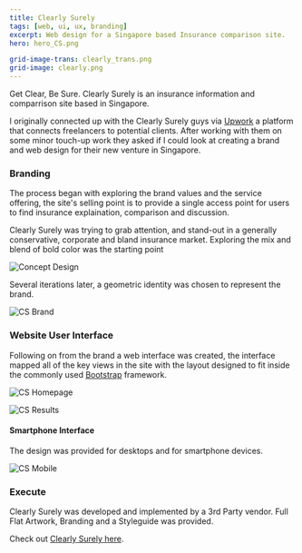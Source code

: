 ```yaml
---
title: Clearly Surely
tags: [web, ui, ux, branding]
excerpt: Web design for a Singapore based Insurance comparison site.
hero: hero_CS.png

grid-image-trans: clearly_trans.png
grid-image: clearly.png
---
```


Get Clear, Be Sure. Clearly Surely is an insurance information and comparrison site based in Singapore.

I originally connected up with the Clearly Surely guys via [Upwork](https://www.upwork.com) a platform that connects freelancers to potential clients. After working with them on some minor touch-up work they asked if I could look at creating a brand and web design for their new venture in Singapore.

### Branding
The process began with exploring the brand values and the service offering, the site's selling point is to provide a single access point for users to find insurance explaination, comparison and discussion. 

Clearly Surely was trying to grab attention, and stand-out in a generally conservative, corporate and bland insurance market. Exploring the mix and blend of bold color was the starting point 

![Concept Design](portfolio_img/clearlysurely/cs_concepts.png)

Several iterations later, a geometric identity was chosen to represent the brand.

![CS Brand](portfolio_img/clearlysurely/cs_brand.png)

### Website User Interface

Following on from the brand a web interface was created, the interface mapped all of the key views in the site with the layout designed to fit inside the commonly used [Bootstrap](http://getbootstrap.com/) framework.

![CS Homepage](portfolio_img/clearlysurely/CS_desktop_Homepage_Hero01.png)

![CS Results](portfolio_img/clearlysurely/CS_desktop_Compare_Results_Endowment.png)

#### Smartphone Interface

The design was provided for desktops and for smartphone devices.

![CS Mobile](portfolio_img/clearlysurely/CS_mobile_Homepage.png)

### Execute

Clearly Surely was developed and implemented by a 3rd Party vendor.
Full Flat Artwork, Branding and a Styleguide was provided.

Check out [Clearly Surely here](http://www.clearlysurely.com/).